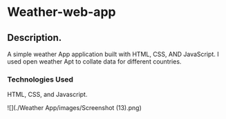 # Weather-web-app


## Description. 
A simple weather App application built with HTML, CSS, AND JavaScript. I used open weather Apt to collate data for different countries. 

### Technologies Used
HTML, CSS, and Javascript. 

![](./Weather App/images/Screenshot (13).png)
